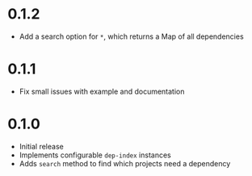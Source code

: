 0.1.2
=========
* Add a search option for `*`, which returns a Map of all dependencies

0.1.1
=========
* Fix small issues with example and documentation

0.1.0
=========
* Initial release
* Implements configurable `dep-index` instances
* Adds `search` method to find which projects need a dependency
